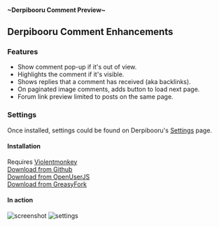 #### ~Derpibooru Comment Preview~
## Derpibooru Comment Enhancements

### Features

 - Show comment pop-up if it's out of view.
 - Highlights the comment if it's visible.
 - Shows replies that a comment has received (aka backlinks).
 - On paginated image comments, adds button to load next page.
 - Forum link preview limited to posts on the same page.

### Settings
Once installed, settings could be found on Derpibooru's [Settings](https://derpibooru.org/settings/edit?active_tab=userscript) page.

#### Installation
Requires [Violentmonkey](https://violentmonkey.github.io/)  
[Download from Github](https://github.com/marktaiwan/Derpibooru-Link-Preview/raw/master/derpibooru%20quote%20preview.user.js)  
[Download from OpenUserJS](//openuserjs.org/scripts/mark.taiwangmail.com/Derpibooru_Comment_Enhancements)  
[Download from GreasyFork](//greasyfork.org/en/scripts/23354-derpibooru-comment-enhancements)  

#### In action
![screenshot](https://raw.githubusercontent.com/marktaiwan/Derpibooru-Quote-Preview/master/screenshots/demo.gif)
![settings](https://raw.githubusercontent.com/marktaiwan/Derpibooru-Quote-Preview/master/screenshots/user-settings.png)
